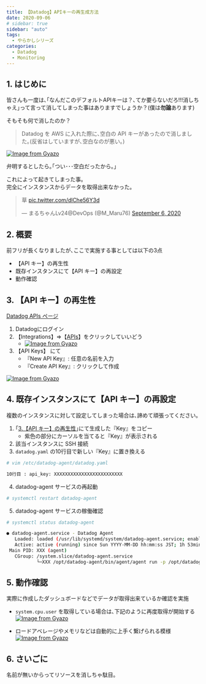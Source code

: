 ```yaml
---
title: 【Datadog】APIキーの再生成方法
date: 2020-09-06
# sidebar: true
sidebar: "auto"
tags:
  - やらかしシリーズ
categories:
  - Datadog
  - Monitoring
---
```


## 1. はじめに

皆さんも一度は､｢なんだこのデフォルトAPIキーは？､てか要らないだろ!!!消しちゃえ｣って言って消してしまった事はありますでしょうか？(僕は**勿論**あります)

そもそも何で消したのか？

> Datadog を AWS に入れた際に､空白の API キーがあったので消しました｡(反省はしていますが､空白なのが悪い｡)

[![Image from Gyazo](https://i.gyazo.com/6708c633d709969f1d9a76c255cdfa29.png)](https://gyazo.com/6708c633d709969f1d9a76c255cdfa29)

弁明するとしたら｡｢つい･･･空白だったから｡｣

これによって起きてしまった事｡</br>
完全にインスタンスからデータを取得出来なかった｡

<blockquote class="twitter-tweet" data-dnt="true" data-theme="dark"><p lang="ja" dir="ltr">草 <a href="https://t.co/dlChe56Y3d">pic.twitter.com/dlChe56Y3d</a></p>&mdash; まるちゃんLv24@DevOps (@M_Maru76) <a href="https://twitter.com/M_Maru76/status/1302583375799042048?ref_src=twsrc%5Etfw">September 6, 2020</a></blockquote> <script async src="https://platform.twitter.com/widgets.js" charset="utf-8"></script>

## 2. 概要

前フリが長くなりましたが､ここで実施する事としては以下の3点

- 【API キー】の再生性
- 既存インスタンスにて【API キー】の再設定
- 動作確認

## 3. 【API キー】の再生性

[Datadog APIs ページ](https://app.datadoghq.com/account/settings#api)

1. Datadogにログイン
2. 【Integrations】=>【[APIs](https://app.datadoghq.com/account/settings#api)】をクリックしていいどう
   - [![Image from Gyazo](https://i.gyazo.com/3241bd3d20b25c045d4ae9c77bf178a7.png)](https://gyazo.com/3241bd3d20b25c045d4ae9c77bf178a7)
3. 【API Keys】 にて
   - 『New API Key』: 任意の名前を入力
   - 『Create API Key』: クリックして作成

[![Image from Gyazo](https://i.gyazo.com/247635ff679cc5ac59fbe9f763405bb4.png)](https://gyazo.com/247635ff679cc5ac59fbe9f763405bb4)

## 4. 既存インスタンスにて【API キー】の再設定

複数のインスタンスに対して設定してしまった場合は､諦めて頑張ってください｡

1. ｢[3.【API キー】の再生性](api_key_regeneration.html#_3-【api-キー】の再生性)｣にて生成した『Key』をコピー
   - 紫色の部分にカーソルを当てると『Key』が表示される
2. 該当インスタンスに SSH 接続
3. `datadog.yaml` の10行目で新しい『Key』に置き換える

```sh
# vim /etc/datadog-agent/datadog.yaml

10行目 : api_key: XXXXXXXXXXXXXXXXXXXXXXXXX
```

4. datadog-agent サービスの再起動

```sh
# systemctl restart datadog-agent
```

5. datadog-agent サービスの稼働確認

```sh
# systemctl status datadog-agent

● datadog-agent.service - Datadog Agent
   Loaded: loaded (/usr/lib/systemd/system/datadog-agent.service; enabled; vendor preset: disabled)
   Active: active (running) since Sun YYYY-MM-DD hh:mm:ss JST; 1h 53min ago
 Main PID: XXX (agent)
   CGroup: /system.slice/datadog-agent.service
           └─XXX /opt/datadog-agent/bin/agent/agent run -p /opt/datadog-agent/run/agent.pid
```

## 5. 動作確認

実際に作成したダッシュボードなどでデータが取得出来ているか確認を実施

- `system.cpu.user` を取得している場合は､下記のように再度取得が開始する
[![Image from Gyazo](https://i.gyazo.com/65080281d6f281961a2e6073cb1f1eed.png)](https://gyazo.com/65080281d6f281961a2e6073cb1f1eed)

- ロードアベレージやメモリなどは自動的に上手く繋げられる模様
[![Image from Gyazo](https://i.gyazo.com/b1258165450a90e140cc12493915980e.png)](https://gyazo.com/b1258165450a90e140cc12493915980e)

## 6. さいごに

名前が無いからってリソースを消しちゃ駄目｡